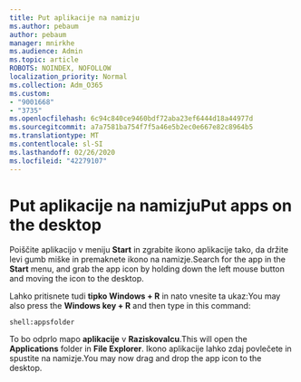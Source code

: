 ```yaml
---
title: Put aplikacije na namizju
ms.author: pebaum
author: pebaum
manager: mnirkhe
ms.audience: Admin
ms.topic: article
ROBOTS: NOINDEX, NOFOLLOW
localization_priority: Normal
ms.collection: Adm_O365
ms.custom:
- "9001668"
- "3735"
ms.openlocfilehash: 6c94c840ce9460bdf72aba23ef6444d18a44977d
ms.sourcegitcommit: a7a7581ba754f7f5a46e5b2ec0e667e82c8964b5
ms.translationtype: MT
ms.contentlocale: sl-SI
ms.lasthandoff: 02/26/2020
ms.locfileid: "42279107"
---
```

# <a name="put-apps-on-the-desktop"></a><span data-ttu-id="bad3e-102">Put aplikacije na namizju</span><span class="sxs-lookup"><span data-stu-id="bad3e-102">Put apps on the desktop</span></span>

<span data-ttu-id="bad3e-103">Poiščite aplikacijo v meniju **Start** in zgrabite ikono aplikacije tako, da držite levi gumb miške in premaknete ikono na namizje.</span><span class="sxs-lookup"><span data-stu-id="bad3e-103">Search for the app in the **Start** menu, and grab the app icon by holding down the left mouse button and moving the icon to the desktop.</span></span>

<span data-ttu-id="bad3e-104">Lahko pritisnete tudi **tipko Windows + R** in nato vnesite ta ukaz:</span><span class="sxs-lookup"><span data-stu-id="bad3e-104">You may also press the **Windows key + R** and then type in this command:</span></span>

`shell:appsfolder`

<span data-ttu-id="bad3e-105">To bo odprlo mapo **aplikacije** v **Raziskovalcu**.</span><span class="sxs-lookup"><span data-stu-id="bad3e-105">This will open the **Applications** folder in **File Explorer**.</span></span> <span data-ttu-id="bad3e-106">Ikono aplikacije lahko zdaj povlečete in spustite na namizje.</span><span class="sxs-lookup"><span data-stu-id="bad3e-106">You may now drag and drop the app icon to the desktop.</span></span>
